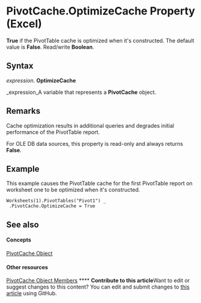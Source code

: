 
# PivotCache.OptimizeCache Property (Excel)

 **True** if the PivotTable cache is optimized when it's constructed. The default value is **False**. Read/write  **Boolean**.


## Syntax

 _expression_. **OptimizeCache**

 _expression_A variable that represents a  **PivotCache** object.


## Remarks

Cache optimization results in additional queries and degrades initial performance of the PivotTable report.

For OLE DB data sources, this property is read-only and always returns  **False**.


## Example

This example causes the PivotTable cache for the first PivotTable report on worksheet one to be optimized when it's constructed.


```
Worksheets(1).PivotTables("Pivot1") _ 
 .PivotCache.OptimizeCache = True
```


## See also


#### Concepts


 [PivotCache Object](c3d84ef1-f9e6-b1bc-cbf0-3ba8dfe17439.md)
#### Other resources


 [PivotCache Object Members](113f1109-e1c9-2c6e-0581-9fba82f278dc.md)
****   **Contribute to this article**Want to edit or suggest changes to this content? You can edit and submit changes to  [this article](https://github.com/jhershey00/VBA_Excel_Test/OpenXMLCon/articles/4aedf3bb-e15a-439c-5987-ea16cc233a7c.md) using GitHub.

